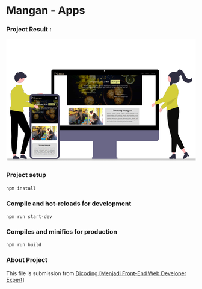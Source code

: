 # Mangan - Apps
### Project Result :
<img src="src/public/mangan.png">

### Project setup
```
npm install
```

### Compile and hot-reloads for development
```
npm run start-dev
```

### Compiles and minifies for production
```
npm run build
```

### About Project
This file is submission from [Dicoding [Menjadi Front-End Web Developer Expert]]([https://](https://www.dicoding.com/academies/219))